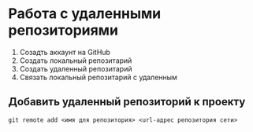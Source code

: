 # **Работа с удаленными репозиториями**

1. Созадть аккаунт на GitHub
2. Создать локальный репозитарий
3. Создать удаленный репозитарий
4. Связать локальный репозитарий с удаленным

## Добавить удаленный репозиторий к проекту
```
git remote add <имя для репозитория> <url-адрес репозитория сети>
```
